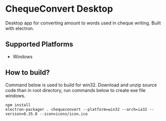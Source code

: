 # ChequeConvert Desktop
Desktop app for converting amount to words used in cheque writing. Built with electron.


## Supported Platforms
- Windows


## How to build?
Command below is used to build for win32. Download and unzip source code than in root directory, run commands below to create exe file windows.
```shell
npm install
electron-packager . chequeconvert --platform=win32 --arch=ia32 --version=0.35.0 --icon=icons/icon.ico
```

